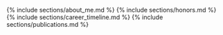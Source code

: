 {% include sections/about_me.md %}
{% include sections/honors.md %}
{% include sections/career_timeline.md %}
{% include sections/publications.md %}